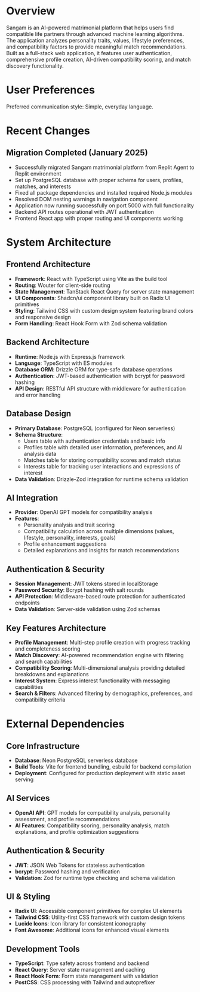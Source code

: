 # Overview

Sangam is an AI-powered matrimonial platform that helps users find compatible life partners through advanced machine learning algorithms. The application analyzes personality traits, values, lifestyle preferences, and compatibility factors to provide meaningful match recommendations. Built as a full-stack web application, it features user authentication, comprehensive profile creation, AI-driven compatibility scoring, and match discovery functionality.

# User Preferences

Preferred communication style: Simple, everyday language.

# Recent Changes

## Migration Completed (January 2025)
- Successfully migrated Sangam matrimonial platform from Replit Agent to Replit environment
- Set up PostgreSQL database with proper schema for users, profiles, matches, and interests
- Fixed all package dependencies and installed required Node.js modules
- Resolved DOM nesting warnings in navigation component
- Application now running successfully on port 5000 with full functionality
- Backend API routes operational with JWT authentication
- Frontend React app with proper routing and UI components working

# System Architecture

## Frontend Architecture
- **Framework**: React with TypeScript using Vite as the build tool
- **Routing**: Wouter for client-side routing
- **State Management**: TanStack React Query for server state management
- **UI Components**: Shadcn/ui component library built on Radix UI primitives
- **Styling**: Tailwind CSS with custom design system featuring brand colors and responsive design
- **Form Handling**: React Hook Form with Zod schema validation

## Backend Architecture
- **Runtime**: Node.js with Express.js framework
- **Language**: TypeScript with ES modules
- **Database ORM**: Drizzle ORM for type-safe database operations
- **Authentication**: JWT-based authentication with bcrypt for password hashing
- **API Design**: RESTful API structure with middleware for authentication and error handling

## Database Design
- **Primary Database**: PostgreSQL (configured for Neon serverless)
- **Schema Structure**:
  - Users table with authentication credentials and basic info
  - Profiles table with detailed user information, preferences, and AI analysis data
  - Matches table for storing compatibility scores and match status
  - Interests table for tracking user interactions and expressions of interest
- **Data Validation**: Drizzle-Zod integration for runtime schema validation

## AI Integration
- **Provider**: OpenAI GPT models for compatibility analysis
- **Features**:
  - Personality analysis and trait scoring
  - Compatibility calculation across multiple dimensions (values, lifestyle, personality, interests, goals)
  - Profile enhancement suggestions
  - Detailed explanations and insights for match recommendations

## Authentication & Security
- **Session Management**: JWT tokens stored in localStorage
- **Password Security**: Bcrypt hashing with salt rounds
- **API Protection**: Middleware-based route protection for authenticated endpoints
- **Data Validation**: Server-side validation using Zod schemas

## Key Features Architecture
- **Profile Management**: Multi-step profile creation with progress tracking and completeness scoring
- **Match Discovery**: AI-powered recommendation engine with filtering and search capabilities
- **Compatibility Scoring**: Multi-dimensional analysis providing detailed breakdowns and explanations
- **Interest System**: Express interest functionality with messaging capabilities
- **Search & Filters**: Advanced filtering by demographics, preferences, and compatibility criteria

# External Dependencies

## Core Infrastructure
- **Database**: Neon PostgreSQL serverless database
- **Build Tools**: Vite for frontend bundling, esbuild for backend compilation
- **Deployment**: Configured for production deployment with static asset serving

## AI Services
- **OpenAI API**: GPT models for compatibility analysis, personality assessment, and profile recommendations
- **AI Features**: Compatibility scoring, personality analysis, match explanations, and profile optimization suggestions

## Authentication & Security
- **JWT**: JSON Web Tokens for stateless authentication
- **bcrypt**: Password hashing and verification
- **Validation**: Zod for runtime type checking and schema validation

## UI & Styling
- **Radix UI**: Accessible component primitives for complex UI elements
- **Tailwind CSS**: Utility-first CSS framework with custom design tokens
- **Lucide Icons**: Icon library for consistent iconography
- **Font Awesome**: Additional icons for enhanced visual elements

## Development Tools
- **TypeScript**: Type safety across frontend and backend
- **React Query**: Server state management and caching
- **React Hook Form**: Form state management with validation
- **PostCSS**: CSS processing with Tailwind and autoprefixer